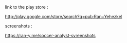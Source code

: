 link to the play store :

http://play.google.com/store/search?q=pub:Ran+Yehezkel

screenshots :

https://ran-y.me/soccer-analyst-svreenshots
